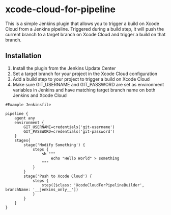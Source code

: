 # xcode-cloud-for-pipeline
This is a simple Jenkins plugin that allows you to trigger a build on Xcode Cloud from a Jenkins pipeline.
Triggered during a build step, it will push the current branch to a target branch on Xcode Cloud and trigger a build on that branch.

## Installation

1. Install the plugin from the Jenkins Update Center
2. Set a target branch for your project in the Xcode Cloud configuration
3. Add a build step to your project to trigger a build on Xcode Cloud
4. Make sure GIT_USERNAME and GIT_PASSWORD are set as environment variables in Jenkins and have matching target branch
   name on both Jenkins and Xcode Cloud

```
#Example Jenkinsfile

pipeline {
    agent any
    environment {
        GIT_USERNAME=credentials('git-username')
        GIT_PASSWORD=credentials('git-password')
    }
    stages{
        stage('Modify Something') {
            steps {
                sh """
                    echo "Hello World" > something
                """
            }
        }
        stage('Push to Xcode Cloud') {
            steps {
                step([$class: 'XcodeCloudForPipelineBuilder', branchName: '__jenkins_only__'])
            }
        }
    }
}

```

